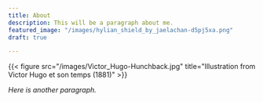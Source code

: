 ```yaml
---
title: About
description: This will be a paragraph about me.
featured_image: "/images/hylian_shield_by_jaelachan-d5pj5xa.png"
draft: true

---
```

{{< figure src="/images/Victor_Hugo-Hunchback.jpg" title="Illustration from Victor Hugo et son temps (1881)" >}}

_Here is another paragraph._